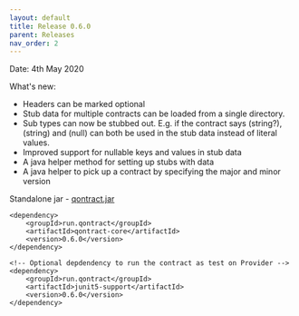 ```yaml
---
layout: default
title: Release 0.6.0
parent: Releases
nav_order: 2
---
```

Date: 4th May 2020

What's new:
- Headers can be marked optional
- Stub data for multiple contracts can be loaded from a single directory.
- Sub types can now be stubbed out. E.g. if the contract says (string?), (string) and (null) can both be used in the stub data instead of literal values.
- Improved support for nullable keys and values in stub data
- A java helper method for setting up stubs with data
- A java helper to pick up a contract by specifying the major and minor version

Standalone jar - [qontract.jar](https://github.com/qontract/qontract/releases/download/0.6.0/qontract.jar)

```
<dependency>
    <groupId>run.qontract</groupId>
    <artifactId>qontract-core</artifactId>
    <version>0.6.0</version>
</dependency>

<!-- Optional depdendency to run the contract as test on Provider -->
<dependency>
    <groupId>run.qontract</groupId>
    <artifactId>junit5-support</artifactId>
    <version>0.6.0</version>
</dependency>
```
